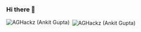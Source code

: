 ### Hi there 👋

<!--
**AGHackz/AGHackz** is a ✨ _special_ ✨ repository because its `README.md` (this file) appears on your GitHub profile.

Here are some ideas to get you started:

- 🔭 I’m currently working on ...
- 🌱 I’m currently learning ...
- 👯 I’m looking to collaborate on ...
- 🤔 I’m looking for help with ...
- 💬 Ask me about ...
- 📫 How to reach me: ...
- 😄 Pronouns: ...
- ⚡ Fun fact: ...
-->

<p><img align="left" src="https://github-readme-stats.vercel.app/api/top-langs/?username=AGHackz&layout=compact&hide=html" alt="AGHackz (Ankit Gupta)" /></p>

<p>&nbsp;<img align="center" src="https://github-readme-stats.vercel.app/api?username=AGHackz&show_icons=true" alt="AGHackz (Ankit Gupta)" /></p>
